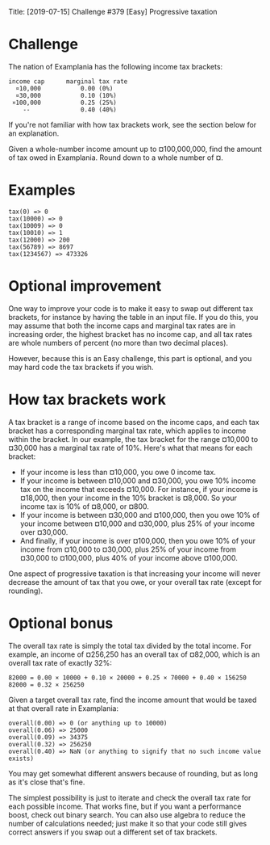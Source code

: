 Title: [2019-07-15] Challenge #379 [Easy] Progressive taxation

# Challenge

The nation of Examplania has the following income tax brackets:

    income cap      marginal tax rate
      ¤10,000           0.00 (0%)
      ¤30,000           0.10 (10%)
     ¤100,000           0.25 (25%)
        --              0.40 (40%)

If you're not familiar with how tax brackets work, see the section below for an explanation.

Given a whole-number income amount up to ¤100,000,000, find the amount of tax owed in Examplania. Round down to a whole number of ¤.

# Examples

    tax(0) => 0
    tax(10000) => 0
    tax(10009) => 0
    tax(10010) => 1
    tax(12000) => 200
    tax(56789) => 8697
    tax(1234567) => 473326

# Optional improvement

One way to improve your code is to make it easy to swap out different tax brackets, for instance by having the table in an input file. If you do this, you may assume that both the income caps and marginal tax rates are in increasing order, the highest bracket has no income cap, and all tax rates are whole numbers of percent (no more than two decimal places).

However, because this is an Easy challenge, this part is optional, and you may hard code the tax brackets if you wish.

# How tax brackets work

A tax bracket is a range of income based on the income caps, and each tax bracket has a corresponding marginal tax rate, which applies to income within the bracket. In our example, the tax bracket for the range ¤10,000 to ¤30,000 has a marginal tax rate of 10%. Here's what that means for each bracket:

* If your income is less than ¤10,000, you owe 0 income tax.
* If your income is between ¤10,000 and ¤30,000, you owe 10% income tax on the income that exceeds ¤10,000. For instance, if your income is ¤18,000, then your income in the 10% bracket is ¤8,000. So your income tax is 10% of ¤8,000, or ¤800.
* If your income is between ¤30,000 and ¤100,000, then you owe 10% of your income between ¤10,000 and ¤30,000, plus 25% of your income over ¤30,000.
* And finally, if your income is over ¤100,000, then you owe 10% of your income from ¤10,000 to ¤30,000, plus 25% of your income from ¤30,000 to ¤100,000, plus 40% of your income above ¤100,000.

One aspect of progressive taxation is that increasing your income will never decrease the amount of tax that you owe, or your overall tax rate (except for rounding).

# Optional bonus

The overall tax rate is simply the total tax divided by the total income. For example, an income of ¤256,250 has an overall tax of ¤82,000, which is an overall tax rate of exactly 32%:

    82000 = 0.00 × 10000 + 0.10 × 20000 + 0.25 × 70000 + 0.40 × 156250
    82000 = 0.32 × 256250

Given a target overall tax rate, find the income amount that would be taxed at that overall rate in Examplania:

    overall(0.00) => 0 (or anything up to 10000)
    overall(0.06) => 25000
    overall(0.09) => 34375
    overall(0.32) => 256250
    overall(0.40) => NaN (or anything to signify that no such income value exists)

You may get somewhat different answers because of rounding, but as long as it's close that's fine.

The simplest possibility is just to iterate and check the overall tax rate for each possible income. That works fine, but if you want a performance boost, check out binary search. You can also use algebra to reduce the number of calculations needed; just make it so that your code still gives correct answers if you swap out a different set of tax brackets.